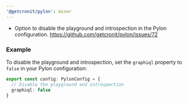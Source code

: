 ```yaml
---
'@getcronit/pylon': minor
---
```


- Option to disable the playground and introspection in the Pylon configuration. https://github.com/getcronit/pylon/issues/72

### Example

To disable the playground and introspection, set the `graphiql` property to `false` in your Pylon configuration:

```ts
export const config: PylonConfig = {
  // Disable the playground and introspection
  graphiql: false
}
```
